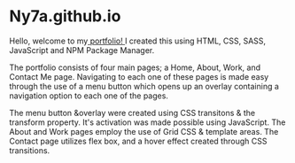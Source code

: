 # Ny7a.github.io

Hello, welcome to my<a href="https://ny7a.github.io/" target="_blank"> portfolio! </a>
 I created this using HTML, CSS, SASS, JavaScript and NPM Package Manager.  

The portfolio consists of four main pages; a Home, About, Work, and Contact Me page. 
Navigating to each one of these pages is made easy through the use of a menu button which opens up an overlay containing a navigation option to each one of the pages. 

The menu button &overlay were created using CSS transitons & the transform property. It's activation was made possible using JavaScript.
The About and Work pages employ the use of Grid CSS & template areas. 
The Contact page utilizes flex box, and a hover effect created through CSS transitions. 
    
